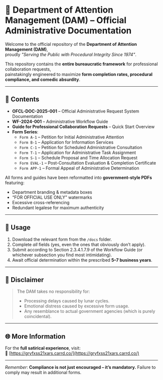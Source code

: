 # 📜 Department of Attention Management (DAM) – Official Administrative Documentation

Welcome to the official repository of the **Department of Attention Management (DAM)**,  
proudly *"Serving the Public with Procedural Integrity Since 1974"*.

This repository contains the **entire bureaucratic framework** for professional collaboration requests,  
painstakingly engineered to maximize **form completion rates, procedural compliance, and comedic absurdity**.

---

## 📂 Contents

- **OFCL-DOC-2025-001** – Official Administrative Request System Documentation  
- **WF-2024-001** – Administrative Workflow Guide  
- **Guide for Professional Collaboration Requests** – Quick Start Overview  
- **Form Series**:
  - `Form A-1` – Petition for Initial Administrative Attention
  - `Form B-1` – Application for Information Services
  - `Form C-1` – Petition for Scheduled Administrative Consultation
  - `Form T-1` – Application for Administrative Task Assignment
  - `Form S-1` – Schedule Proposal and Time Allocation Request
  - `Form EVAL-1` – Post-Consultation Evaluation & Completion Certificate
  - `Form APP-1` – Formal Appeal of Administrative Determination

All forms and guides have been reformatted into **government-style PDFs**  
featuring:
- Department branding & metadata boxes  
- “FOR OFFICIAL USE ONLY” watermarks  
- Excessive cross-referencing  
- Redundant legalese for maximum authenticity

---

## 🚀 Usage

1. Download the relevant form from the `/docs` folder.
2. Complete *all* fields (yes, even the ones that obviously don’t apply).
3. Submit according to Section 2.3.4.1.7.9 of the Workflow Guide (or whichever subsection you find most intimidating).
4. Await official determination within the prescribed **5–7 business years**.

---

## 📌 Disclaimer

> The DAM takes no responsibility for:
> - Processing delays caused by lunar cycles.
> - Emotional distress caused by excessive form usage.
> - Any resemblance to actual government agencies (which is purely coincidental).

---

## 🌐 More Information

For the **full satirical experience**, visit:  
🔗 [https://gryfxss21xars.carrd.co/](https://gryfxss21xars.carrd.co/)

---

*Remember*: **Compliance is not just encouraged – it’s mandatory.** Failure to comply may result in additional forms.
